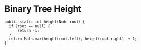 # Binary Tree Height

```
public static int height(Node root) {
  if (root == null) {
      return -1;
  }
  return Math.max(height(root.left), height(root.right)) + 1;
}
```
